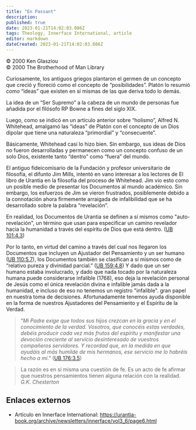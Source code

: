 ```yaml
---
title: "En Passant"
description:
published: true
date: 2023-01-21T14:02:03.086Z
tags: Theology, Innerface International, article
editor: markdown
dateCreated: 2023-01-21T14:02:03.086Z
---
```


<p class="v-card v-sheet theme--light grey lighten-3 px-2">© 2000 Ken Glasziou<br>© 2000 The Brotherhood of Man Library</p>

Curiosamente, los antiguos griegos plantaron el germen de un concepto que creció y floreció como el concepto de “posibilidades”. Platón lo resumió como “ideas” que existen en sí mismas de las que deriva todo lo demás.

La idea de un “Ser Supremo” a la cabeza de un mundo de personas fue añadida por el filósofo RP Bowne a fines del siglo XIX.

Luego, como se indicó en un artículo anterior sobre “holismo”, Alfred N. Whitehead, amalgamó las “ideas” de Platón con el concepto de un Dios dipolar que tiene una naturaleza “primordial” y “consecuente”.

Básicamente, Whitehead casi lo hizo bien. Sin embargo, sus ideas de Dios no fueron desarrolladas y permanecen como un concepto confuso de un solo Dios, existente tanto “dentro” como “fuera” del mundo.

El antiguo fideicomisario de la Fundación y profesor universitario de filosofía, el difunto Jim Mills, intentó en vano interesar a los lectores de El libro de Urantia en la filosofía del proceso de Whitehead. Jim vio esto como un posible medio de presentar los Documentos al mundo académico. Sin embargo, los esfuerzos de Jim se vieron frustrados, posiblemente debido a la connotación ahora firmemente arraigada de infalibilidad que se ha desarrollado sobre la palabra “revelación”.

En realidad, los Documentos de Urantia se definen a sí mismos como "auto-revelación", un término que usan para especificar un camino revelador hacia la humanidad a través del espíritu de Dios que está dentro. ([UB 101:4.3](/es/El_Libro_de_Urantia/101#p4_3))

Por lo tanto, en virtud del camino a través del cual nos llegaron los Documentos que incluyen un Ajustador del Pensamiento y un ser humano ([UB 110:5.7](/en/The_Urantia_Book/110#p5_7)), los Documentos también se clasifican a sí mismos como de “relativo pureza y divinidad parcial.” ([UB 159:4.8](/en/The_Urantia_Book/159#p4_8)) Y dado que un ser humano estaba involucrado, y dado que nada tocado por la naturaleza humana puede considerarse infalible (1768), eso deja la revelación personal de Jesús como el única revelación divina e infalible jamás dada a la humanidad, e incluso de eso no tenemos un registro "infalible". gran papel en nuestra toma de decisiones. Afortunadamente tenemos ayuda disponible en la forma de nuestros Ajustadores del Pensamiento y el Espíritu de la Verdad.

> “_Mi Padre exige que todos sus hijos crezcan en la gracia y en el conocimiento de la verdad. Vosotros, que conocéis estas verdades, debéis producir cada vez más frutos del espíritu y manifestar una devoción creciente al servicio desinteresado de vuestros compañeros servidores. Y recordad que, en la medida en que ayudáis al más humilde de mis hermanos, ese servicio me lo habréis hecho a mí_.” ([UB 176:3.5](/es/El_Libro_de_Urantia/176#p3_5))

> La razón es en sí misma una cuestión de fe. Es un acto de fe afirmar que nuestros pensamientos tienen alguna relación con la realidad.
> _G.K. Chesterton_

## Enlaces externos

* Artículo en Innerface International: https://urantia-book.org/archive/newsletters/innerface/vol3_6/page6.html